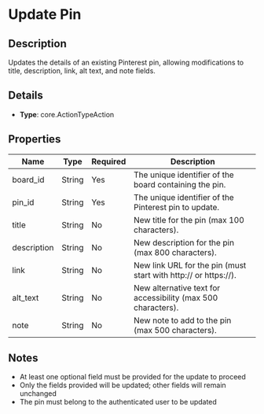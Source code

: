 # Update Pin

## Description

Updates the details of an existing Pinterest pin, allowing modifications to title, description, link, alt text, and note fields.

## Details

- **Type**: core.ActionTypeAction

## Properties

| Name        | Type   | Required | Description                                                     |
| ----------- | ------ | -------- | --------------------------------------------------------------- |
| board_id    | String | Yes      | The unique identifier of the board containing the pin.          |
| pin_id      | String | Yes      | The unique identifier of the Pinterest pin to update.           |
| title       | String | No       | New title for the pin (max 100 characters).                     |
| description | String | No       | New description for the pin (max 800 characters).               |
| link        | String | No       | New link URL for the pin (must start with http:// or https://). |
| alt_text    | String | No       | New alternative text for accessibility (max 500 characters).    |
| note        | String | No       | New note to add to the pin (max 500 characters).                |

## Notes

- At least one optional field must be provided for the update to proceed
- Only the fields provided will be updated; other fields will remain unchanged
- The pin must belong to the authenticated user to be updated
